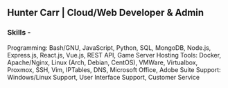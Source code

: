 ## Hunter Carr | Cloud/Web Developer & Admin

### Skills - 
Programming: Bash/GNU, JavaScript, Python, SQL, MongoDB, Node.js, Express.js, React.js, Vue.js, REST API, Game Server Hosting
Tools: Docker, Apache/Nginx, Linux (Arch, Debian, CentOS), VMWare, Virtualbox, Proxmox, SSH, Vim, IPTables, DNS, Microsoft Office, Adobe Suite 
Support: Windows/Linux Support, User Interface Support, Customer Service 
